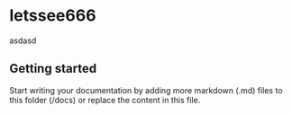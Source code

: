 # letssee666

asdasd

## Getting started

Start writing your documentation by adding more markdown (.md) files to this
folder (/docs) or replace the content in this file.